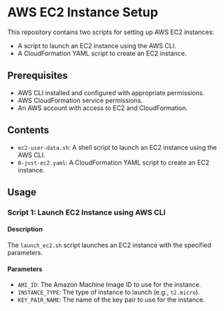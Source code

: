 # AWS EC2 Instance Setup

This repository contains two scripts for setting up AWS EC2 instances:

- A script to launch an EC2 instance using the AWS CLI.
- A CloudFormation YAML script to create an EC2 instance.

## Prerequisites

- AWS CLI installed and configured with appropriate permissions.
- AWS CloudFormation service permissions.
- An AWS account with access to EC2 and CloudFormation.

## Contents

- `ec2-user-data.sh`: A shell script to launch an EC2 instance using the AWS CLI.
- `0-just-ec2.yaml`: A CloudFormation YAML script to create an EC2 instance.

## Usage

### Script 1: Launch EC2 Instance using AWS CLI

#### Description

The `launch_ec2.sh` script launches an EC2 instance with the specified parameters.

#### Parameters

- `AMI_ID`: The Amazon Machine Image ID to use for the instance.
- `INSTANCE_TYPE`: The type of instance to launch (e.g., `t2.micro`).
- `KEY_PAIR_NAME`: The name of the key pair to use for the instance.
